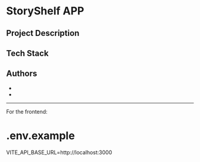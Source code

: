 # StoryShelf APP

## Project Description

## Tech Stack

## Authors

- [](https://www.github.com/name)
- [](https://www.github.com/name)


---
For the frontend:
# .env.example
VITE_API_BASE_URL=http://localhost:3000
